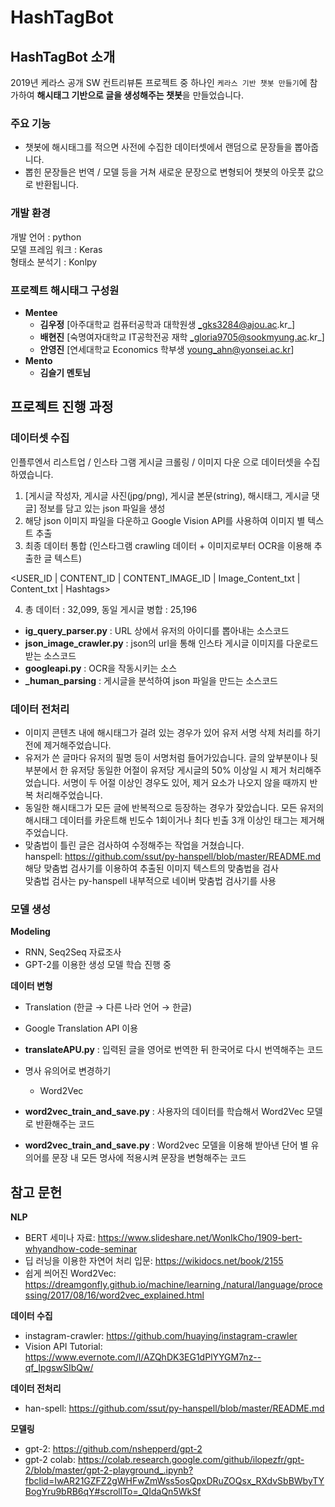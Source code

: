 # HashTagBot

## HashTagBot 소개
2019년 케라스 공개 SW 컨트리뷰톤 프로젝트 중 하나인 `케라스 기반 챗봇 만들기`에 참가하여 **해시태그 기반으로 글을 생성해주는 챗봇**을 만들었습니다.

### 주요 기능
 * 챗봇에 해시태그를 적으면 사전에 수집한 데이터셋에서 랜덤으로 문장들을 뽑아줍니다.
 * 뽑힌 문장들은 번역 / 모델 등을 거쳐 새로운 문장으로 변형되어 챗봇의 아웃풋 값으로 반환됩니다.
 
### 개발 환경
개발 언어 : python <br>
모델 프레임 워크 : Keras  <br>
형태소 분석기 : Konlpy <br>


### 프로젝트 해시태그 구성원
*	__Mentee__ 
    *	__김우정__ [아주대학교 컴퓨터공학과 대학원생  _gks3284@ajou.ac.kr_]
    * __배현진__ [숙명여자대학교 IT공학전공 재학 _gloria9705@sookmyung.ac.kr_]
    * __안영진__ [연세대학교 Economics 학부생 young_ahn@yonsei.ac.kr]    
 *	__Mento__ 
    *	__김슬기 멘토님__ 
    

## 프로젝트 진행 과정

### 데이터셋 수집 
인플루엔서 리스트업 / 인스타 그램 게시글 크롤링 / 이미지 다운 으로 데이터셋을 수집하였습니다.

1. [게시글 작성자, 게시글 사진(jpg/png), 게시글 본문(string), 해시태그, 게시글 댓글] 정보를 담고 있는 json 파일을 생성
2. 해당 json 이미지 파일을 다운하고 Google Vision API를 사용하여 이미지 별 텍스트 추출
3. 최종 데이터 통합 (인스타그램 crawling 데이터 + 이미지로부터 OCR을 이용해 추출한 글 텍스트)

<USER_ID | CONTENT_ID | CONTENT_IMAGE_ID | Image_Content_txt | Content_txt | Hashtags>

4. 총 데이터 : 32,099, 동일 게시글 병합 : 25,196

* **ig_query_parser.py**
 : URL 상에서 유저의 아이디를 뽑아내는 소스코드
* **json_image_crawler.py**
 : json의 url을 통해 인스타 게시글 이미지를 다운로드 받는 소스코드
* **googleapi.py**
 : OCR을 작동시키는 소스
* **_human_parsing**
 : 게시글을 분석하여 json 파일을 만드는 소스코드

###  데이터 전처리 
* 이미지 콘텐츠 내에 해시태그가 걸려 있는 경우가 있어 유저 서명 삭제 처리를 하기 전에 제거해주었습니다.
* 유저가 쓴 글마다 유저의 필명 등이 서명처럼 들어가있습니다. 글의 앞부분이나 뒷부분에서 한 유저당 동일한 어절이 유저당 게시글의 50% 이상일 시 제거 처리해주었습니다. 서명이 두 어절 이상인 경우도 있어, 제거 요소가 나오지 않을 때까지 반복 처리해주었습니다.
* 동일한 해시태그가 모든 글에 반복적으로 등장하는 경우가 잦았습니다. 모든 유저의 해시태그 데이터를 카운트해 빈도수 1회이거나 최다 빈출 3개 이상인 태그는 제거해주었습니다.
* 맞춤법이 틀린 글은 검사하여 수정해주는 작업을 거쳤습니다. <br>
hanspell: https://github.com/ssut/py-hanspell/blob/master/README.md<br>
해당 맞춤법 검사기를 이용하여 추출된 이미지 텍스트의 맞춤법을 검사 <br>
맞춤법 검사는 py-hanspell 내부적으로 네이버 맞춤법 검사기를 사용


### 모델 생성

**Modeling**
 * RNN, Seq2Seq 자료조사
 * GPT-2를 이용한 생성 모델 학습 진행 중
 
**데이터 변형**
 * Translation (한글 →  다른 나라 언어 →  한글)
  * Google Translation API 이용

* **translateAPU.py**
 : 입력된 글을 영어로 번역한 뒤 한국어로 다시 번역해주는 코드

 * 명사 유의어로 변경하기 
    * Word2Vec

* **word2vec_train_and_save.py**
 : 사용자의 데이터를 학습해서 Word2Vec 모델로 반환해주는 코드
 * **word2vec_train_and_save.py**
 : Word2vec 모델을 이용해 받아낸 단어 별 유의어를 문장 내 모든 명사에 적용시켜 문장을 변형해주는 코드
 
## 참고 문헌

**NLP**
* BERT 세미나 자료: <https://www.slideshare.net/WonIkCho/1909-bert-whyandhow-code-seminar>
* 딥 러닝을 이용한 자연어 처리 입문: <https://wikidocs.net/book/2155>
* 쉽게 씌어진 Word2Vec: <https://dreamgonfly.github.io/machine/learning,/natural/language/processing/2017/08/16/word2vec_explained.html>

**데이터 수집**
* instagram-crawler: <https://github.com/huaying/instagram-crawler>
* Vision API Tutorial: <https://www.evernote.com/l/AZQhDK3EG1dPlYYGM7nz--qf_IpgswSIbQw/>

**데이터 전처리**
* han-spell: <https://github.com/ssut/py-hanspell/blob/master/README.md>

**모델링**
* gpt-2: <https://github.com/nshepperd/gpt-2>
* gpt-2 colab: <https://colab.research.google.com/github/ilopezfr/gpt-2/blob/master/gpt-2-playground_.ipynb?fbclid=IwAR21GZFZ2gWHFwZmWss5osQpxDRuZOQsx_RXdvSbBWbyTYBogYru9bRB6qY#scrollTo=_QIdaQn5WkSf>
